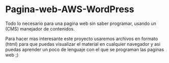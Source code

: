 # Pagina-web-AWS-WordPress
Todo lo necesario para una pagina web sin saber programar, usando un (CMS) manejador de contenidos.

Para hacer mas interesante este proyecto usaremos archivos en formato (html) para que puedas visualizar el material en cualquier navegador y asi puedas aprender un poco de  lenguaje con el que se programan las paginas web ;)


